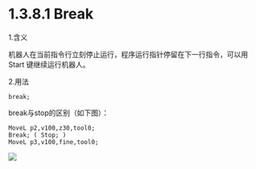 # 1.3.8.1 Break

1.含义

机器人在当前指令行立刻停止运行，程序运行指针停留在下一行指令，可以用 Start 键继续运行机器人。

2.用法

```
break;
```

break与stop的区别（如下图）：

```
MoveL p2,v100,z30,tool0; 
Break; ( Stop; )
MoveL p3,v100,fine,tool0;
```

![](picture\break.png)